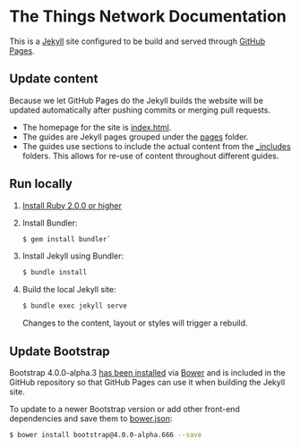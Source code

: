 The Things Network Documentation
================================

This is a [Jekyll](https://jekyllrb.com) site configured to be build and served through [GitHub Pages](https://help.github.com/articles/using-jekyll-as-a-static-site-generator-with-github-pages/).

## Update content

Because we let GitHub Pages do the Jekyll builds the website will be updated automatically after pushing commits or merging pull requests.

- The homepage for the site is [index.html](index.html).
- The guides are Jekyll pages grouped under the [pages](pages) folder.
- The guides use sections to include the actual content from the [_includes](_includes) folders. This allows for re-use of content throughout different guides.

## Run locally

1. [Install Ruby 2.0.0 or higher](https://www.ruby-lang.org/en/downloads/)
2. Install Bundler:
	
	```bash
	$ gem install bundler`
	```

3. Install Jekyll using Bundler:

	```bash
	$ bundle install
	```

4. Build the local Jekyll site:

	```bash
	$ bundle exec jekyll serve
	```
	
	Changes to the content, layout or styles will trigger a rebuild.

## Update Bootstrap

Bootstrap 4.0.0-alpha.3 [has been installed](bower.json) via [Bower](https://bower.io) and is included in the GitHub repository so that GitHub Pages can use it when building the Jekyll site.

To update to a newer Bootstrap version or add other front-end dependencies and save them to [bower.json](bower.json):

```bash
$ bower install bootstrap@4.0.0-alpha.666 --save
```